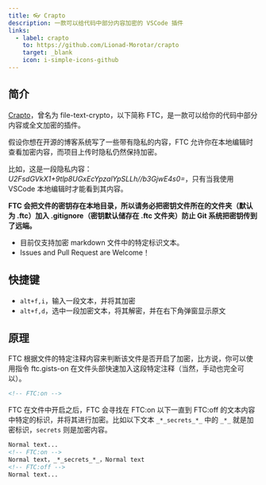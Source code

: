 ```yaml
---
title: 👓 Crapto
description: 一款可以给代码中部分内容加密的 VSCode 插件
links:
  - label: crapto
    to: https://github.com/Lionad-Morotar/crapto
    target: _blank
    icon: i-simple-icons-github
---
```


## 简介

[Crapto](https://github.com/Lionad-Morotar/crapto)，曾名为 file-text-crypto，以下简称 FTC，是一款可以给你的代码中部分内容或全文加密的插件。

假设你想在开源的博客系统写了一些带有隐私的内容，FTC 允许你在本地编辑时查看加密内容，而项目上传时隐私仍然保持加密。

比如，这是一段隐私内容：_*_U2FsdGVkX1+9tlp8UGxEcYpzalYpSLLh//b3GjwE4s0=_*_，只有当我使用 VSCode 本地编辑时才能看到其内容。

**FTC 会把文件的密钥存在本地目录，所以请务必把密钥文件所在的文件夹（默认为 .ftc）加入 .gitignore（密钥默认储存在 .ftc 文件夹）防止 Git 系统把密钥传到了远端。**

* 目前仅支持加密 markdown 文件中的特定标识文本。
* Issues and Pull Request are Welcome！

## 快捷键

* `alt+f,i`，输入一段文本，并将其加密
* `alt+f,d`，选中一段加密文本，将其解密，并在右下角弹窗显示原文

## 原理

FTC 根据文件的特定注释内容来判断该文件是否开启了加密，比方说，你可以使用指令 ftc.gists-on 在文件头部快速加入这段特定注释（当然，手动也完全可以）。

```markdown
<!-- FTC:on -->
```

FTC 在文件中开启之后，FTC 会寻找在 FTC:on 以下一直到 FTC:off 的文本内容中特定的标识，并将其进行加密。比如以下文本 `_*_secrets_*_` 中的 `_*_` 就是加密标识，`secrets` 则是加密内容。

```markdown
Normal text...
<!-- FTC:on -->
Normal text，_*_secrets_*_，Normal text
<!-- FTC:off -->
Normal text...
```

<!-- 加密标识总是开头结尾对应的。如果你想加密整个文件，你可以使用指令 ftc.crypto-entire-file 快速加入以下注释：

```markdown
<!-- FTC:entire -->
